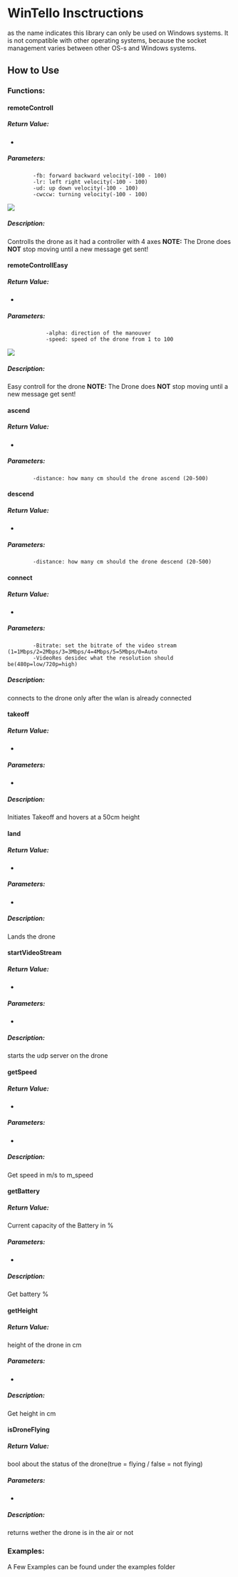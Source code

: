 #  WinTello Insctructions
as the name indicates this library can only be used on Windows systems. It is not compatible with other operating systems, because the socket management varies between other OS-s and Windows systems.

## How to Use
### Functions:

#### remoteControll
##### Return Value:
-
##### Parameters:
			-fb: forward backward velocity(-100 - 100)
			-lr: left right velocity(-100 - 100)
			-ud: up down velocity(-100 - 100)
			-cwccw: turning velocity(-100 - 100)
![](Images/rccontroll.jpg)
##### Description:
Controlls the drone as it had a controller with 4 axes
**NOTE:** The Drone does **NOT** stop moving until a new message get sent!

#### remoteControllEasy
##### Return Value:
-
##### Parameters:
				-alpha: direction of the manouver
				-speed: speed of the drone from 1 to 100
![](Images/rccontrolleasy.jpg)
##### Description:
 Easy controll for the drone
 **NOTE:** The Drone does **NOT** stop moving until a new message get sent!

#### ascend
##### Return Value:
-
##### Parameters:
			-distance: how many cm should the drone ascend (20-500)

#### descend
##### Return Value:
-
##### Parameters:
			-distance: how many cm should the drone descend (20-500)

#### connect
##### Return Value:
-
##### Parameters:
			-Bitrate: set the bitrate of the video stream (1=1Mbps/2=2Mbps/3=3Mbps/4=4Mbps/5=5Mbps/0=Auto
			-VideoRes desidec what the resolution should be(480p=low/720p=high)
##### Description: 
connects to the drone only after the wlan is already connected

#### takeoff
##### Return Value:
-
##### Parameters:
-
##### Description:
Initiates Takeoff and hovers at a 50cm height

#### land
##### Return Value:
-
##### Parameters:
-
##### Description:
Lands the drone

#### startVideoStream
##### Return Value:
-
##### Parameters:
-
##### Description:
starts the udp server on the drone

#### getSpeed
##### Return Value:
-
##### Parameters:
-
##### Description:
Get speed in m/s to m_speed

#### getBattery
##### Return Value:
Current capacity of the Battery in %
##### Parameters:
-
##### Description:
Get battery %

#### getHeight
##### Return Value:
height of the drone in cm
##### Parameters:
-
##### Description:
Get height in cm

#### isDroneFlying
##### Return Value:
bool about the status of the drone(true = flying / false = not flying)
##### Parameters:
-
##### Description:
returns wether the drone is in the air or not
	

### Examples:
A Few Examples can be found under the examples folder